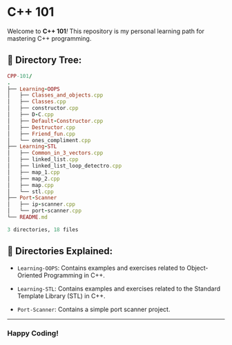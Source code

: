 # C++ 101

Welcome to **C++ 101**_!_ This repository is my personal learning path for mastering C++ programming.

## 🌲 Directory Tree:

```ruby
CPP-101/
.
├── Learning-OOPS
│   ├── Classes_and_objects.cpp
│   ├── Classes.cpp
│   ├── constructor.cpp
│   ├── D-C.cpp
│   ├── Default-Constructor.cpp
│   ├── Destructor.cpp
│   ├── Friend_fun.cpp
│   └── ones_compliment.cpp
├── Learning-STL
│   ├── Common_in_3_vectors.cpp
│   ├── linked_list.cpp
│   ├── linked_list_loop_detectro.cpp
│   ├── map_1.cpp
│   ├── map_2.cpp
│   ├── map.cpp
│   └── stl.cpp
├── Port-Scanner
│   ├── ip-scanner.cpp
│   └── port-scanner.cpp
└── README.md

3 directories, 18 files
```

## 📂 Directories Explained:

- `Learning-OOPS`: Contains examples and exercises related to Object-Oriented Programming in C++.

- `Learning-STL`: Contains examples and exercises related to the Standard Template Library (STL) in C++.

- `Port-Scanner`:  Contains a simple port scanner project. 

---

### Happy Coding!
